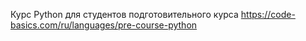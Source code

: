 Курс Python для студентов подготовительного курса
https://code-basics.com/ru/languages/pre-course-python